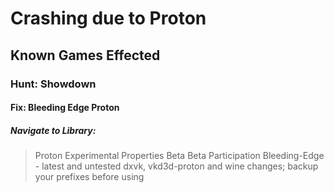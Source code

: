 # Crashing due to Proton
## Known Games Effected
### Hunt: Showdown
#### Fix: Bleeding Edge Proton
##### Navigate to Library: 
> 	Proton Experimental
> 		Properties
> 			Beta
> 				Beta Participation
> 					 Bleeding-Edge - latest and untested dxvk, vkd3d-proton and wine changes; backup your prefixes before using